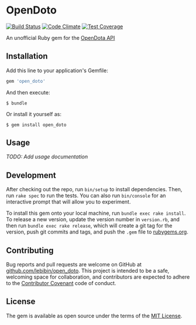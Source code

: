 # OpenDoto
[![Build Status](https://travis-ci.org/lebibin/open_doto.svg?branch=master)](https://travis-ci.org/lebibin/open_doto)
[![Code Climate](https://codeclimate.com/github/lebibin/open_doto/badges/gpa.svg)](https://codeclimate.com/github/lebibin/open_doto)
[![Test Coverage](https://codeclimate.com/github/lebibin/open_doto/badges/coverage.svg)](https://codeclimate.com/github/lebibin/open_doto/coverage)

An unofficial Ruby gem for the [OpenDota API](https://www.opendota.com/)

## Installation

Add this line to your application's Gemfile:

```ruby
gem 'open_doto'
```

And then execute:

    $ bundle

Or install it yourself as:

    $ gem install open_doto

## Usage

*TODO: Add usage documentation*

## Development

After checking out the repo, run `bin/setup` to install dependencies. Then, run `rake spec` to run the tests. You can also run `bin/console` for an interactive prompt that will allow you to experiment.

To install this gem onto your local machine, run `bundle exec rake install`. To release a new version, update the version number in `version.rb`, and then run `bundle exec rake release`, which will create a git tag for the version, push git commits and tags, and push the `.gem` file to [rubygems.org](https://rubygems.org).

## Contributing

Bug reports and pull requests are welcome on GitHub at [github.com/lebibin/open_doto](https://github.com/lebibin/open_doto). This project is intended to be a safe, welcoming space for collaboration, and contributors are expected to adhere to the [Contributor Covenant](http://contributor-covenant.org) code of conduct.


## License

The gem is available as open source under the terms of the [MIT License](http://opensource.org/licenses/MIT).


